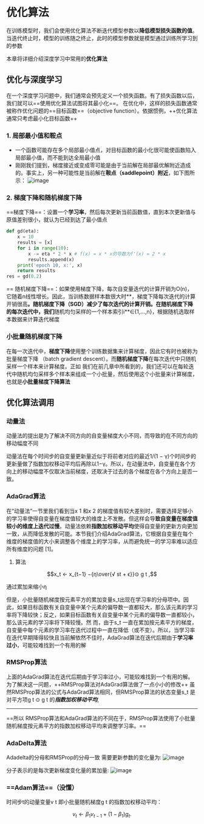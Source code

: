 # 优化算法
在训练模型时，我们会使⽤优化算法不断迭代模型参数以**降低模型损失函数的值**。当迭代终⽌时，模型的训练随之终⽌，此时的模型参数就是模型通过训练所学习到的参数

本章将详细介绍深度学习中常⽤的**优化算法**
## 优化与深度学习
在⼀个深度学习问题中，我们通常会预先定义⼀个损失函数。有了损失函数以后，我们就可以==使⽤优化算法试图将其最小化==。
在优化中，这样的损失函数通常被称作优化问题的==⽬标函数==（objective function）。依据惯例，++优化算法通常只考虑最小化⽬标函数++
### 1. 局部最小值和鞍点
- 一个函数可能存在多个局部最小值点，对目标函数的最小化很可能使函数陷入局部最小值，而不能到达全局最小值
- 刚刚我们提到，梯度接近或变成零可能是由于当前解在局部最优解附近造成的。事实上，另⼀种可能性是当前解在**鞍点（saddlepoint）附近**，如下图所示：
![image](http://qcihljxys.bkt.clouddn.com/1594967548%281%29.png)
### 2. 梯度下降和随机梯度下降
==梯度下降==：设置一个**学习率**，然后每次更新当前函数值，直到本次更新值与原值差别很小，就认为已经到达了最小值点

```python
def gd(eta):
    x = 10
    results = [x]
    for i in range(10):
        x -= eta * 2 * x # f(x) = x * x的导数为f'(x) = 2 * x
        results.append(x)
    print('epoch 10, x:', x)
    return results
res = gd(0.2)
```
== 随机梯度下降==：如果使⽤梯度下降，每次⾃变量迭代的计算开销为O(n)，它随着n线性增⻓。因此，当训练数据样本数很⼤时**，梯度下降每次迭代的计算开销很⾼**。随机梯度下降（SGD）减少了每次迭代的计算开销。在随机梯度下降的每次迭代中，我们**随机均匀采样的⼀个样本索引i**∈{1,...,n}，根据随机选取样本数据来计算迭代梯度
### ⼩批量随机梯度下降
在每⼀次迭代中，**梯度下降**使⽤整个训练数据集来计算梯度，因此它有时也被称为批量梯度下降
（batch gradient descent）。而**随机梯度下降**在每次迭代中只随机采样⼀个样本来计算梯度。正如
我们在前⼏章中所看到的，我们还可以在每轮迭代中随机均匀采样多个样本来组成⼀个小批量，然后使⽤这个小批量来计算梯度，也就是**小批量梯度下降算法**
## 优化算法调用
### 动量法
动量法的提出是为了解决不同方向的自变量梯度大小不同，而导致的在不同方向的移动幅度不同

动量法在每个时间步的⾃变量更新量近似于将前者对应的最近1/(1 − γ)个时间步的更新量做了指数加权移动平均后再除以1−γ。所以，在动量法中，⾃变量在各个⽅向上的移动幅度不仅取决当前梯度，还取决于过去的各个梯度在各个⽅向上是否⼀致。
###  AdaGrad算法
在“动量法”⼀节⾥我们看到当x 1 和x 2 的梯度值有较⼤差别时，需要选择⾜够小的学习率使得⾃变量在梯度值较⼤的维度上不发散。但这样会导**致⾃变量在梯度值较小的维度上迭代过慢**。动量法依赖**指数加权移动平均**使得⾃变量的更新⽅向更加⼀致，从而降低发散的可能。本节我们介绍AdaGrad算法，它根据⾃变量在每个维度的梯度值的⼤小来调整各个维度上的学习率，从而避免统⼀的学习率难以适应所有维度的问题 [1]。
1. 算法

```math
x_t ← x_{t−1} −{η\over{√ st + ϵ}}⊙ g t ,
```
通过累加来缩小η

但是，小批量随机梯度按元素平⽅的累加变量s_t出现在学习率的分⺟项中。因此，如果⽬标函数有关⾃变量中某个元素的偏导数⼀直都较⼤，那么该元素的学习率将下降较快；反之，如果⽬标函数有关⾃变量中某个元素的偏导数⼀直都较小，那么该元素的学习率将下降较慢。然
而，由于s_t ⼀直在累加按元素平⽅的梯度，⾃变量中每个元素的学习率在迭代过程中⼀直在降低（或不变）。所以，当学习率在迭代早期降得较快且当前解依然不佳时，AdaGrad算法在迭代后期由于**学习率过小**，可能较难找到⼀个有⽤的解
###  RMSProp算法
上面的AdaGrad算法在迭代后期由于学习率过小，可能较难找到⼀个有⽤的解。为了解决这⼀问题，++RMSProp算法对AdaGrad算法做了⼀点小小的修改++
虽然RMSProp算法的公式与AdaGrad算法相同，但RMSProp算法的状态变量s_t 是对平⽅项g t ⊙ g t 的***指数加权移动平均***,

---

==所以 RMSProp算法和AdaGrad算法的不同在于，RMSProp算法使⽤了小批量随机梯度按元素平⽅的指数加权移动平均来调整学习率。==
### AdaDelta算法
Adadelta的分母和RMSProp的分母一致
需要更新参数的变化量为:
![image](http://qcihljxys.bkt.clouddn.com/20190801211526954.png)

分子表示的是每次更新梯度变化量的累加量:
![image](http://qcihljxys.bkt.clouddn.com/201908012117035.png)

###  ==Adam算法==（没懂）
时间步t的动量变量v t 即小批量随机梯度g t 的指数加权移动平均：

```math
v_t ← β_1 v_{t−1} + (1 − β_1 )g_t .
```
